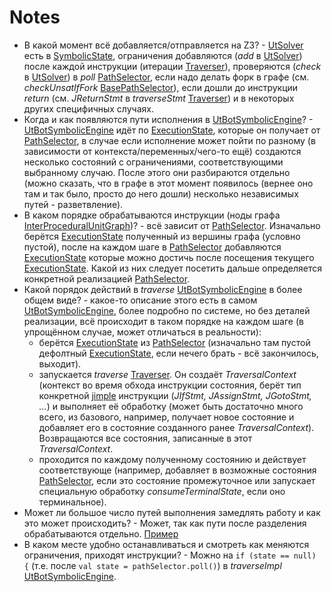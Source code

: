 # Notes

- В какой момент всё добавляется/отправляется на Z3? - [UtSolver](UtSolver.md) есть в [SymbolicState](SymbolicState.md), ограничения добавляются (_add_ в [UtSolver](UtSolver.md)) после каждой инструкции (итерации [Traverser](Traverser.md)), проверяются (_check_ в [UtSolver](UtSolver.md))  в _poll_ [PathSelector](PathSelector.md), если надо делать форк в графе (см. _checkUnsatIfFork_ [BasePathSelector](../../../../utbot-framework/src/main/kotlin/org/utbot/engine/selectors/BasePathSelector.kt)), если дошли до инструкции _return_ (см. _JReturnStmt_ в _traverseStmt_ [Traverser](Traverser.md)) и в некоторых других специфичных случаях.
- Когда и как появляются пути исполнения в [UtBotSymbolicEngine](UtBotSymbolicEngine.md)? - [UtBotSymbolicEngine](UtBotSymbolicEngine.md) идёт по [ExecutionState](ExecutionState.md), которые он получает от [PathSelector](PathSelector.md), в случае если исполнение может пойти по разному (в зависимости от контекста/переменных/чего-то ещё) создаются несколько состояний с ограничениями, соответствующими выбранному случаю. После этого они разбираются отдельно (можно сказать, что в графе в этот момент появилось (вернее оно там и так было, просто до него дошли) несколько независимых путей - разветвление).
- В каком порядке обрабатываются инструкции (ноды графа [InterProceduralUnitGraph](InterProceduralUnitGraph.md))? - всё зависит от [PathSelector](PathSelector.md). Изначально берётся [ExecutionState](ExecutionState.md) полученный из вершины графа (условно пустой), после на каждом шаге в [PathSelector](PathSelector.md) добавляются [ExecutionState](ExecutionState.md) которые можно достичь после посещения текущего [ExecutionState](ExecutionState.md). Какой из них следует посетить дальше определяется конкретной реализацией [PathSelector](PathSelector.md).
- Какой порядок действий в _traverse_ [UtBotSymbolicEngine](UtBotSymbolicEngine.md) в более общем виде? - какое-то описание этого есть в самом [UtBotSymbolicEngine](UtBotSymbolicEngine.md), более подробно по системе, но без деталей реализации, всё происходит в таком порядке на каждом шаге (в упрощённом случае, может отличаться в реальности):
  - берётся [ExecutionState](ExecutionState.md) из [PathSelector](PathSelector.md) (изначально там пустой дефолтный [ExecutionState](ExecutionState.md), если нечего брать - всё закончилось, выходит).
  - запускается _traverse_ [Traverser](Traverser.md). Он создаёт _TraversalContext_ (контекст во время обхода инструкции состояния, берёт тип конкретной [jimple](../abstract/Jimple.md) инструкции (_JIfStmt, JAssignStmt, JGotoStmt, ..._) и выполняет её обработку (может быть достаточно много всего, из базового, например, получает новое состояние и добавляет его в состояние созданного ранее _TraversalContext_). Возвращаются все состояния, записанные в этот _TraversalContext_.
  - проходится по каждому полученному состоянию и действует соответствующе (например, добавляет в возможные состояния [PathSelector](PathSelector.md), если это состояние промежуточное или запускает специальную обработку _consumeTerminalState_, если оно терминальное).
- Может ли большое число путей выполнения замедлять работу и как это может происходить? - Может, так как пути после разделения обрабатываются отдельно. [Пример](../../main/java/org/testcasesGen/execPaths/ManyPathsProblem.txt)
- В каком месте удобно останавливаться и смотреть как меняются ограничения, приходят инструкции? - Можно на `if (state == null) {` (т.е. после `val state = pathSelector.poll()`) в _traverseImpl_ [UtBotSymbolicEngine](../../../../utbot-framework/src/main/kotlin/org/utbot/engine/UtBotSymbolicEngine.kt).
